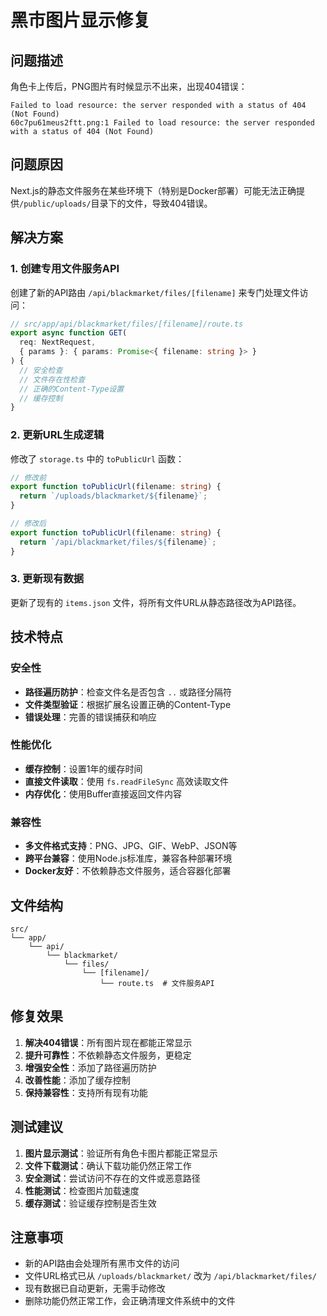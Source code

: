 # 黑市图片显示修复

## 问题描述

角色卡上传后，PNG图片有时候显示不出来，出现404错误：
```
Failed to load resource: the server responded with a status of 404 (Not Found)
60c7pu61meus2ftt.png:1 Failed to load resource: the server responded with a status of 404 (Not Found)
```

## 问题原因

Next.js的静态文件服务在某些环境下（特别是Docker部署）可能无法正确提供`/public/uploads/`目录下的文件，导致404错误。

## 解决方案

### 1. 创建专用文件服务API

创建了新的API路由 `/api/blackmarket/files/[filename]` 来专门处理文件访问：

```typescript
// src/app/api/blackmarket/files/[filename]/route.ts
export async function GET(
  req: NextRequest,
  { params }: { params: Promise<{ filename: string }> }
) {
  // 安全检查
  // 文件存在性检查
  // 正确的Content-Type设置
  // 缓存控制
}
```

### 2. 更新URL生成逻辑

修改了 `storage.ts` 中的 `toPublicUrl` 函数：

```typescript
// 修改前
export function toPublicUrl(filename: string) {
  return `/uploads/blackmarket/${filename}`;
}

// 修改后
export function toPublicUrl(filename: string) {
  return `/api/blackmarket/files/${filename}`;
}
```

### 3. 更新现有数据

更新了现有的 `items.json` 文件，将所有文件URL从静态路径改为API路径。

## 技术特点

### 安全性
- **路径遍历防护**：检查文件名是否包含 `..` 或路径分隔符
- **文件类型验证**：根据扩展名设置正确的Content-Type
- **错误处理**：完善的错误捕获和响应

### 性能优化
- **缓存控制**：设置1年的缓存时间
- **直接文件读取**：使用 `fs.readFileSync` 高效读取文件
- **内存优化**：使用Buffer直接返回文件内容

### 兼容性
- **多文件格式支持**：PNG、JPG、GIF、WebP、JSON等
- **跨平台兼容**：使用Node.js标准库，兼容各种部署环境
- **Docker友好**：不依赖静态文件服务，适合容器化部署

## 文件结构

```
src/
└── app/
    └── api/
        └── blackmarket/
            └── files/
                └── [filename]/
                    └── route.ts  # 文件服务API
```

## 修复效果

1. **解决404错误**：所有图片现在都能正常显示
2. **提升可靠性**：不依赖静态文件服务，更稳定
3. **增强安全性**：添加了路径遍历防护
4. **改善性能**：添加了缓存控制
5. **保持兼容性**：支持所有现有功能

## 测试建议

1. **图片显示测试**：验证所有角色卡图片都能正常显示
2. **文件下载测试**：确认下载功能仍然正常工作
3. **安全测试**：尝试访问不存在的文件或恶意路径
4. **性能测试**：检查图片加载速度
5. **缓存测试**：验证缓存控制是否生效

## 注意事项

- 新的API路由会处理所有黑市文件的访问
- 文件URL格式已从 `/uploads/blackmarket/` 改为 `/api/blackmarket/files/`
- 现有数据已自动更新，无需手动修改
- 删除功能仍然正常工作，会正确清理文件系统中的文件
